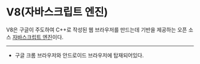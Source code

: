 # V8(자바스크립트 엔진)

V8은 구글이 주도하여 C++로 작성된 웹 브라우저를 만드는데 기반을 제공하는 오픈 소스 [자바스크립트 엔진](JavaScriptEngine.md)이다.

---
+ 구글 크롬 브라우저와 안드로이드 브라우저에 탑재되어있다.
